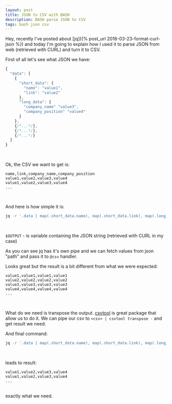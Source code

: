 ```yaml
---
layout: post
title: JSON to CSV with BASH
description: BASH parse JSON to CSV
tags: bash json csv
---
```


Hey, recently I've posted about [jq]({% post_url 2018-03-23-format-curl-json %}) and today I'm going
to explain how I used it to parse JSON from web (retrieved with CURL) and turn it to CSV.

First of all let's see what JSON we have:

```javascript
{
  "data": [
    {
      "short_data": {
        "name": "value1",
        "link": "value2"
      },
      "long_data": {
        "company_name" "value3",
        "company_position" "value4"
      }
    },
    {/*...*/},
    {/*...*/},
    {/*...*/}
  ]
}
```
<br/>

Ok, the CSV we want to get is:

```
name,link,company_name,company_position
value1,value2,value3,value4
value1,value2,value3,value4
...
```
<br/>

And here is how simple it is:

```bash
jq -r '.data | map(.short_data.name), map(.short_data.link), map(.long_data.company_name), map(.long_data.company_position) | @csv' <<< $OUTPUT
```
<br/>

`$OUTPUT` - is variable containing the JSON string (retrieved with CURL in my case)

As you can see jq has it's own pipe and we can fetch values from json "path" and pass it to `@csv` handler.

Looks great but the result is a bit different from what we were expected:

```
value1,value1,value1,value1
value2,value2,value2,value2
value3,value3,value3,value3
value4,value4,value4,value4
...
```
<br/>

What do we need is transpose the output. [csvtool](https://github.com/Chris00/ocaml-csv) is great package that allow us to do it.
We can pipe our csv to `<csv> | csvtool transpose -` and get result we need.

And final command:

```bash
jq -r '.data | map(.short_data.name), map(.short_data.link), map(.long_data.company_name), map(.long_data.company_position) | @csv' <<< $OUTPUT | csvtool transpose -
```
<br/>

leads to result:

```
value1,value2,value3,value4
value1,value2,value3,value4
...
```
<br/>
exactly what we need.
